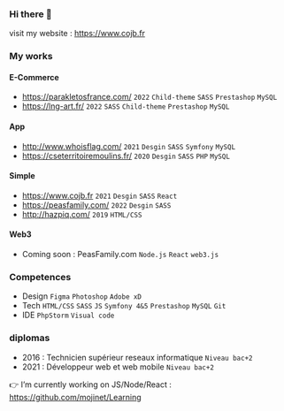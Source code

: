 ### Hi there 👋
visit my website : https://www.cojb.fr

### My works
#### E-Commerce
* https://parakletosfrance.com/ ```2022```  ```Child-theme``` ```SASS``` ```Prestashop``` ```MySQL```
* https://lng-art.fr/ ```2022``` ```SASS``` ```Child-theme``` ```Prestashop``` ```MySQL```

#### App
* http://www.whoisflag.com/ ```2021``` ```Desgin``` ```SASS``` ```Symfony``` ```MySQL```
* https://cseterritoiremoulins.fr/ ```2020``` ```Desgin``` ```SASS``` ```PHP``` ```MySQL```

#### Simple
* https://www.cojb.fr ```2021``` ```Desgin``` ```SASS``` ```React```
* https://peasfamily.com/  ```2022``` ```Desgin``` ```SASS```
* http://hazpiq.com/  ```2019``` ```HTML/CSS```

#### Web3
* Coming soon : PeasFamily.com ```Node.js``` ```React``` ```web3.js```

### Competences
* Design ```Figma``` ```Photoshop``` ```Adobe xD```
* Tech ```HTML/CSS``` ```SASS``` ```JS``` ```Symfony 4&5``` ```Prestashop```  ```MySQL``` ```Git```
* IDE ```PhpStorm``` ```Visual code``` 

### diplomas
* 2016 : Technicien supérieur reseaux informatique ```Niveau bac+2```
* 2021 : Développeur web et web mobile ```Niveau bac+2```

👉 I’m currently working on JS/Node/React : https://github.com/mojinet/Learning
<!--
**mojinet/mojinet** is a ✨ _special_ ✨ repository because its `README.md` (this file) appears on your GitHub profile.
Here are some ideas to get you started:
- 🔭 I’m currently working on ...
- 🌱 I’m currently learning ...
- 👯 I’m looking to collaborate on ...
- 🤔 I’m looking for help with ...
- 💬 Ask me about ...
- 📫 How to reach me: ...
- 😄 Pronouns: ...
- ⚡ Fun fact: ...
-->
